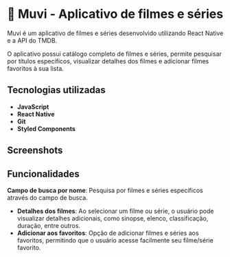 # 🎥 Muvi - Aplicativo de filmes e séries 

Muvi é um aplicativo de filmes e séries desenvolvido utilizando React Native e a API do TMDB.

O aplicativo possui catálogo completo de filmes e séries, permite pesquisar por títulos específicos, visualizar detalhes dos filmes e adicionar filmes favoritos à sua lista.

## Tecnologias utilizadas

- **JavaScript**
- **React Native**
- **Git**
- **Styled Components**

## Screenshots


## Funcionalidades

**Campo de busca por nome**: Pesquisa por filmes e séries específicos através do campo de busca.
- **Detalhes dos filmes**: Ao selecionar um filme ou série, o usuário pode visualizar detalhes adicionais, como sinopse, elenco, classificação, duração, entre outros.
- **Adicionar aos favoritos**: Opção de adicionar filmes e séries aos favoritos, permitindo que o usuário acesse facilmente seu filme/série favorito.

